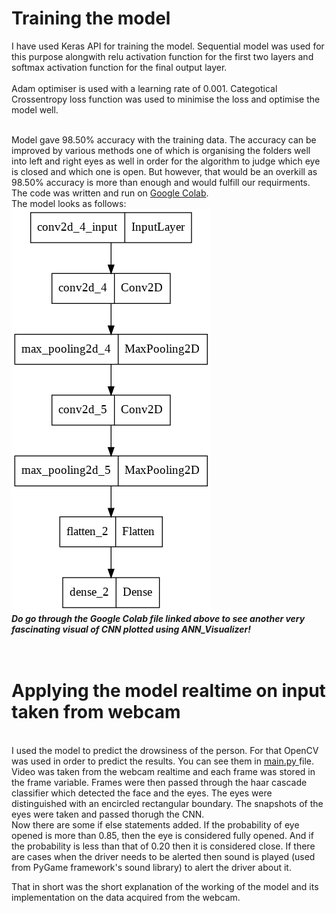 <h1>Training the model</h1>

I have used Keras API for training the model. Sequential model was used for this purpose alongwith relu activation function for the first two layers and softmax activation function for the final output layer.<br>
<br>
Adam optimiser is used with a learning rate of 0.001. Categotical Crossentropy loss function was used to minimise the loss and optimise the model well. 

<br>
Model gave 98.50% accuracy with the training data. The accuracy can be improved by various methods one of which is organising the folders well into left and right eyes as well in order for the algorithm to judge which eye is closed and which one is open. But however, that would be an overkill as 98.50% accuracy is more than enough and would fulfill our requirments. 
<br>
The code was written and run on <a href="https://colab.research.google.com/drive/1lRH-1Aeo0-L_2MF6kkqrDfbGJihSCSuq#scrollTo=fSSXwG-9tEt_">Google Colab</a>.
<br>
The model looks as follows: 
<img src="https://raw.githubusercontent.com/navyanshmahla/RAP-Road-Accident-Prevention/main/code/models/model_visual_plotlib.png"><br><i>
<b>Do go through the Google Colab file linked above to see another very fascinating visual of CNN plotted using ANN_Visualizer!</b></i>
<br><br><br>
<h1>Applying the model realtime on input taken from webcam</h1>

<br>
I used the model to predict the drowsiness of the person. For that OpenCV was used in order to predict the results. You can see them in <a href="https://github.com/navyanshmahla/RAP-Road-Accident-Prevention/blob/main/code/main.py"> main.py </a> file. Video was taken from the webcam realtime and each frame was stored in the frame variable. Frames were then passed through the haar cascade classifier which detected the face and the eyes. The eyes were distinguished with an encircled rectangular boundary. The snapshots of the eyes were taken and passed thorugh the CNN.<br>  Now there are some if else statements added. If the probability of eye opened is more than 0.85, then the eye is considered fully opened. And if the probability is less than that of 0.20 then it is considered close. If there are cases when the driver needs to be alerted then sound is played (used from PyGame framework's sound library) to alert the driver about it. 

<br>

That in short was the short explanation of the working of the model and its implementation on the data acquired from the webcam. 